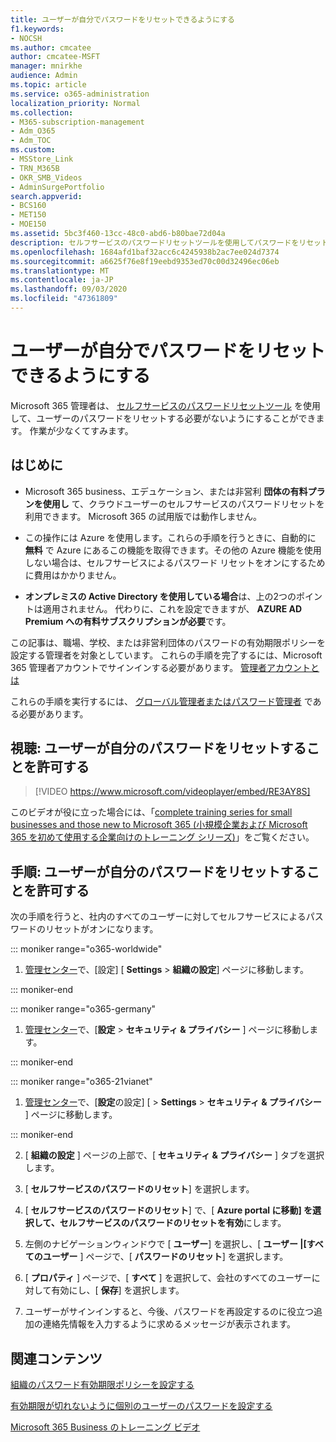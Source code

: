 ```yaml
---
title: ユーザーが自分でパスワードをリセットできるようにする
f1.keywords:
- NOCSH
ms.author: cmcatee
author: cmcatee-MSFT
manager: mnirkhe
audience: Admin
ms.topic: article
ms.service: o365-administration
localization_priority: Normal
ms.collection:
- M365-subscription-management
- Adm_O365
- Adm_TOC
ms.custom:
- MSStore_Link
- TRN_M365B
- OKR_SMB_Videos
- AdminSurgePortfolio
search.appverid:
- BCS160
- MET150
- MOE150
ms.assetid: 5bc3f460-13cc-48c0-abd6-b80bae72d04a
description: セルフサービスのパスワードリセットツールを使用してパスワードをリセットする方法について説明します。
ms.openlocfilehash: 1684afd1baf32acc6c4245938b2ac7ee024d7374
ms.sourcegitcommit: a6625f76e8f19eebd9353ed70c00d32496ec06eb
ms.translationtype: MT
ms.contentlocale: ja-JP
ms.lasthandoff: 09/03/2020
ms.locfileid: "47361809"
---
```

# <a name="let-users-reset-their-own-passwords"></a>ユーザーが自分でパスワードをリセットできるようにする

Microsoft 365 管理者は、 [セルフサービスのパスワードリセットツール](https://go.microsoft.com/fwlink/p/?LinkId=522677) を使用して、ユーザーのパスワードをリセットする必要がないようにすることができます。 作業が少なくてすみます。
  
## <a name="before-you-begin"></a>はじめに
  
- Microsoft 365 business、エデュケーション、または非営利 **団体の有料プランを使用し** て、クラウドユーザーのセルフサービスのパスワードリセットを利用できます。 Microsoft 365 の試用版では動作しません。

- この操作には Azure を使用します。これらの手順を行うときに、自動的に **無料** で Azure にあるこの機能を取得できます。その他の Azure 機能を使用しない場合は、セルフサービスによるパスワード リセットをオンにするために費用はかかりません。

- **オンプレミスの Active Directory を使用している場合**は、上の2つのポイントは適用されません。 代わりに、これを設定できますが、 **AZURE AD Premium への有料サブスクリプションが必要**です。

この記事は、職場、学校、または非営利団体のパスワードの有効期限ポリシーを設定する管理者を対象としています。 これらの手順を完了するには、Microsoft 365 管理者アカウントでサインインする必要があります。 [管理者アカウントとは](../admin-overview/admin-overview.md)

これらの手順を実行するには、 [グローバル管理者またはパスワード管理者](about-admin-roles.md) である必要があります。

## <a name="watch-let-users-reset-their-own-passwords"></a>視聴: ユーザーが自分のパスワードをリセットすることを許可する

> [!VIDEO https://www.microsoft.com/videoplayer/embed/RE3AY8S]

このビデオが役に立った場合には、「[complete training series for small businesses and those new to Microsoft 365 (小規模企業および Microsoft 365 を初めて使用する企業向けのトレーニング シリーズ)](https://support.microsoft.com/office/6ab4bbcd-79cf-4000-a0bd-d42ce4d12816)」をご覧ください。

## <a name="steps-let-people-reset-their-own-passwords"></a>手順: ユーザーが自分のパスワードをリセットすることを許可する

次の手順を行うと、社内のすべてのユーザーに対してセルフサービスによるパスワードのリセットがオンになります。
  
::: moniker range="o365-worldwide"

1. <a href="https://go.microsoft.com/fwlink/p/?linkid=2024339" target="_blank">管理センター</a>で、[設定] [ **Settings** > **組織の設定**] ページに移動します。

::: moniker-end

::: moniker range="o365-germany"

1. <a href="https://go.microsoft.com/fwlink/p/?linkid=848041" target="_blank">管理センター</a>で、[**設定** \> **セキュリティ &amp; プライバシー** ] ページに移動します。

::: moniker-end

::: moniker range="o365-21vianet"

1. <a href="https://go.microsoft.com/fwlink/p/?linkid=850627" target="_blank">管理センター</a>で、[**設定**の設定] [ \> **Settings** \> **セキュリティ &amp; プライバシー** ] ページに移動します。

::: moniker-end

2. [ **組織の設定** ] ページの上部で、[ **セキュリティ & プライバシー** ] タブを選択します。
  
3. [ **セルフサービスのパスワードのリセット**] を選択します。

4. [ **セルフサービスのパスワードのリセット**] で、[ **Azure portal に移動] を選択して、セルフサービスのパスワードのリセットを有効**にします。

5. 左側のナビゲーションウィンドウで [ **ユーザー**] を選択し、[ **ユーザー |[すべてのユーザー** ] ページで、[ **パスワードのリセット**] を選択します。
  
6. [ **プロパティ** ] ページで、[ **すべて** ] を選択して、会社のすべてのユーザーに対して有効にし、[ **保存**] を選択します。
  
7. ユーザーがサインインすると、今後、パスワードを再設定するのに役立つ追加の連絡先情報を入力するように求めるメッセージが表示されます。

## <a name="related-content"></a>関連コンテンツ

[組織のパスワード有効期限ポリシーを設定する](../manage/set-password-expiration-policy.md)

[有効期限が切れないように個別のユーザーのパスワードを設定する](set-password-to-never-expire.md)

[Microsoft 365 Business のトレーニング ビデオ](https://support.microsoft.com/office/6ab4bbcd-79cf-4000-a0bd-d42ce4d12816)
